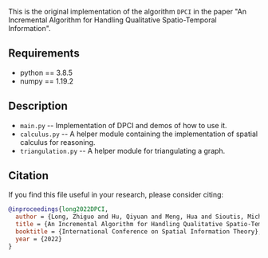 This is the original implementation of the algorithm `DPCI` in the paper "An Incremental Algorithm for Handling Qualitative Spatio-Temporal Information".

## Requirements
* python == 3.8.5
* numpy == 1.19.2

## Description

* `main.py` -- Implementation of DPCI and demos of how to use it.
* `calculus.py` -- A helper module containing the implementation of spatial calculus for reasoning.
* `triangulation.py` -- A helper module for triangulating a graph.

## Citation

If you find this file useful in your research, please consider citing:

```bibtex
@inproceedings{long2022DPCI,
  author = {Long, Zhiguo and Hu, Qiyuan and Meng, Hua and Sioutis, Michael},
  title = {An Incremental Algorithm for Handling Qualitative Spatio-Temporal Information},
  booktitle = {International Conference on Spatial Information Theory},
  year = {2022}
}
